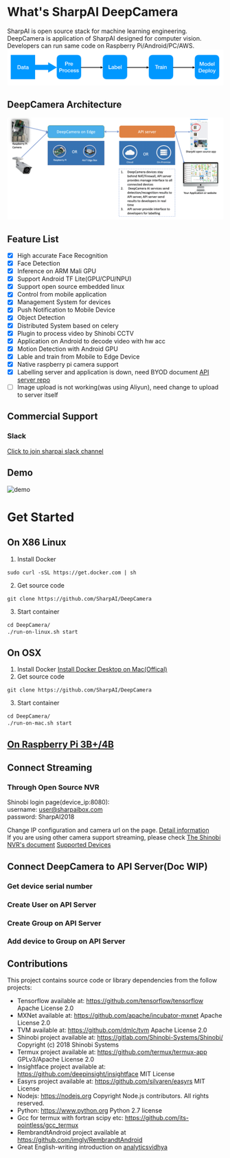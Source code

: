 # What's SharpAI DeepCamera
SharpAI is open source stack for machine learning engineering. DeepCamera is application of SharpAI designed for computer vision. Developers can run same code on Raspberry Pi/Android/PC/AWS.
![image](screenshots/lifecycle_mac.png)

## DeepCamera Architecture
![architecture](screenshots/DeepCamera_infrastructure.png)

## Feature List
- [x] High accurate Face Recognition
- [x] Face Detection
- [x] Inference on ARM Mali GPU
- [x] Support Android TF Lite(GPU/CPU/NPU)
- [x] Support open source embedded linux
- [x] Control from mobile application
- [x] Management System for devices
- [x] Push Notification to Mobile Device
- [x] Object Detection
- [x] Distributed System based on celery
- [x] Plugin to process video by Shinobi CCTV
- [x] Application on Android to decode video with hw acc
- [x] Motion Detection with Android GPU
- [x] Lable and train from Mobile to Edge Device
- [x] Native raspberry pi camera support
- [x] Labelling server and application is down, need BYOD document [API server repo](https://github.com/SharpAI/ApiServer)
- [ ] Image upload is not working(was using Aliyun), need change to upload to server itself

## Commercial Support
### Slack
[Click to join sharpai slack channel](https://sharpai-invite-automation.herokuapp.com/)

## Demo
![demo](https://github.com/SharpAI/DeepCamera/raw/master/screenshots/demo.gif)

# Get Started

## On X86 Linux
1. Install Docker
```
sudo curl -sSL https://get.docker.com | sh
```
2. Get source code
```
git clone https://github.com/SharpAI/DeepCamera
```
3. Start container
```
cd DeepCamera/
./run-on-linux.sh start
```
## On OSX
1. Install Docker
[Install Docker Desktop on Mac(Offical)](https://docs.docker.com/docker-for-mac/install/)
2. Get source code
```
git clone https://github.com/SharpAI/DeepCamera
```
3. Start container
```
cd DeepCamera/
./run-on-mac.sh start
```

## [On Raspberry Pi 3B+/4B](docs/RUN_ON_PI_V2.md)

## Connect Streaming
### Through Open Source NVR

Shinobi login page(device_ip:8080):   
username: user@sharpaibox.com  
password: SharpAI2018 

Change IP configuration and camera url on the page. [Detail information](https://github.com/SharpAI/DeepCamera/blob/master/docs/shinobi.md)   
If you are using other camera support streaming, please check [The Shinobi NVR's document](https://shinobi.video)  [Supported Devices](docs/Supported_Devices.md)

## Connect DeepCamera to API Server(Doc WIP)

### Get device serial number
### Create User on API Server
### Create Group on API Server
### Add device to Group on API Server

## Contributions
This project contains source code or library dependencies from the follow projects:
* Tensorflow available at: https://github.com/tensorflow/tensorflow Apache License 2.0
* MXNet available at: https://github.com/apache/incubator-mxnet Apache License 2.0
* TVM available at: https://github.com/dmlc/tvm Apache License 2.0
* Shinobi project available at: https://gitlab.com/Shinobi-Systems/Shinobi/ Copyright (c) 2018 Shinobi Systems
* Termux project available at: https://github.com/termux/termux-app GPLv3/Apache License 2.0
* Insightface project available at: https://github.com/deepinsight/insightface MIT License
* Easyrs project available at: https://github.com/silvaren/easyrs MIT License
* Nodejs: https://nodejs.org Copyright Node.js contributors. All rights reserved.
* Python: https://www.python.org Python 2.7 license
* Gcc for termux with fortran scipy etc: https://github.com/its-pointless/gcc_termux
* RembrandtAndroid project available at https://github.com/imgly/RembrandtAndroid
* Great English-writing introduction on [analyticsvidhya](https://www.analyticsvidhya.com/blog/2019/04/top-5-machine-learning-github-reddit/)
